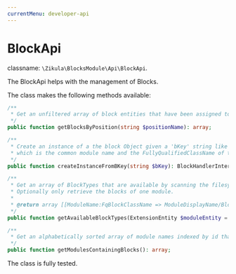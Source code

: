 ```yaml
---
currentMenu: developer-api
---
```

# BlockApi

classname: `\Zikula\BlocksModule\Api\BlockApi`.

The BlockApi helps with the management of Blocks.

The class makes the following methods available:

```php
/**
 * Get an unfiltered array of block entities that have been assigned to a block position.
 */
public function getBlocksByPosition(string $positionName): array;

/**
 * Create an instance of a the block Object given a 'bKey' string like AcmeFooModule:Acme\FooModule\Block\FooBlock
 * which is the common module name and the FullyQualifiedClassName of the block.
 */
public function createInstanceFromBKey(string $bKey): BlockHandlerInterface;

/**
 * Get an array of BlockTypes that are available by scanning the filesystem.
 * Optionally only retrieve the blocks of one module.
 *
 * @return array [[ModuleName:FqBlockClassName => ModuleDisplayName/BlockDisplayName]]
 */
public function getAvailableBlockTypes(ExtensionEntity $moduleEntity = null): array;

/**
 * Get an alphabetically sorted array of module names indexed by id that provide blocks.
 */
public function getModulesContainingBlocks(): array;
```

The class is fully tested.
